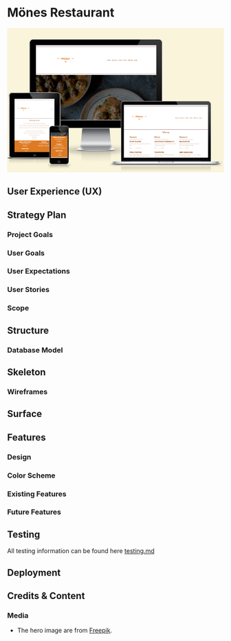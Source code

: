 # Mönes Restaurant

![Responsive Mockup](docs/readme_images/am-i-responsive.png)

## User Experience (UX)

##  Strategy Plan

### Project Goals
### User Goals
### User Expectations
### User Stories
### Scope

## Structure

### Database Model

## Skeleton

### Wireframes

## Surface

## Features

### Design

### Color Scheme

### Existing Features

### Future Features

## Testing

All testing information can be found here [testing.md]()

## Deployment

## Credits & Content

### Media

- The hero image are from [Freepik](https://www.freepik.com).